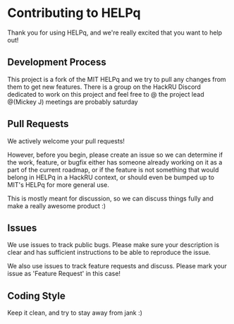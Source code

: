 Contributing to HELPq
=====================

Thank you for using HELPq, and we're really excited that you want to help out!

Development Process
-------------------

This project is a fork of the MIT HELPq and we try to pull any changes from them to get new features. There is a group on the HackRU Discord dedicated to work on this project and feel free to @ the project lead @(Mickey J)
meetings are probably saturday

Pull Requests
-------------

We actively welcome your pull requests!

However, before you begin, please create an issue so we can determine if the work, feature, or bugfix either has someone already working on it as a part of the current roadmap, or if the feature is not something that would belong in HELPq in a HackRU context, or should even be bumped up to MIT's HELPq for more general use.

This is mostly meant for discussion, so we can discuss things fully and make a really awesome product :)

Issues
------

We use issues to track public bugs. Please make sure your description is clear and has sufficient instructions to be able to reproduce the issue.

We also use issues to track feature requests and discuss. Please mark your issue as 'Feature Request' in this case!


Coding Style
------------

Keep it clean, and try to stay away from jank :)
